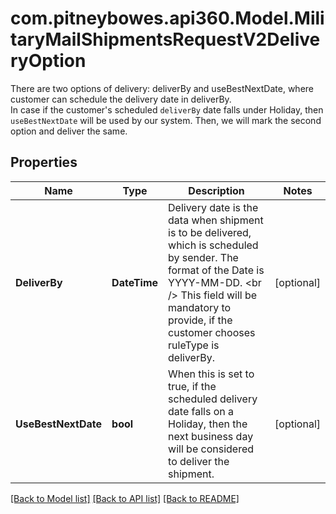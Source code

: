 # com.pitneybowes.api360.Model.MilitaryMailShipmentsRequestV2DeliveryOption
There are two options of delivery: deliverBy and useBestNextDate, where customer can schedule the delivery date in deliverBy. <br /> In case if the customer's scheduled `deliverBy` date falls under Holiday, then `useBestNextDate` will be used by our system. Then, we will mark the second option and deliver the same.

## Properties

Name | Type | Description | Notes
------------ | ------------- | ------------- | -------------
**DeliverBy** | **DateTime** | Delivery date is the data when shipment is to be delivered, which is scheduled by sender. The format of the Date is YYYY-MM-DD. &lt;br /&gt; This field will be mandatory to provide, if the customer chooses ruleType is deliverBy. | [optional] 
**UseBestNextDate** | **bool** | When this is set to true, if the scheduled delivery date falls on a Holiday, then the next business day will be considered to deliver the shipment. | [optional] 

[[Back to Model list]](../../README.md#documentation-for-models) [[Back to API list]](../../README.md#documentation-for-api-endpoints) [[Back to README]](../../README.md)

